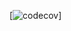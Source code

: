 [![codecov](https://codecov.io/gh/NikitaBuschan/TravisTestRepo/branch/master/graph/badge.svg?token=YDXZDOY1NE)]